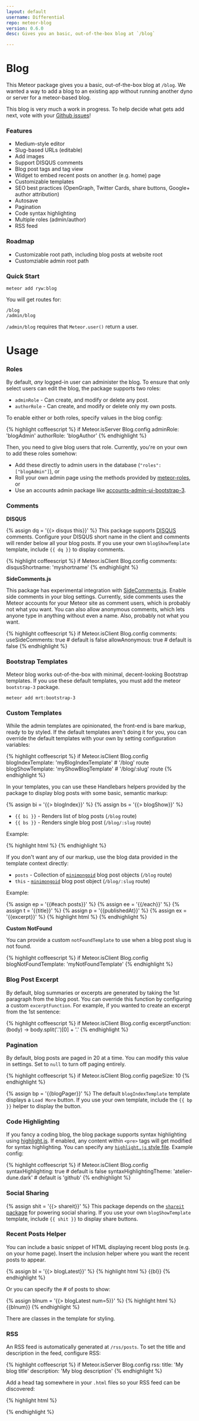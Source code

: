 ```yaml
---
layout: default
username: Differential
repo: meteor-blog
version: 0.6.0
desc: Gives you an basic, out-of-the-box blog at `/blog`

---
```

# Blog

This Meteor package gives you a basic, out-of-the-box blog at `/blog`. We wanted
a way to add a blog to an existing app without running another dyno or server
for a meteor-based blog.

This blog is very much a work in progress. To help decide what gets add next,
vote with your [Github issues](https://github.com/Differential/meteor-blog/issues)!

### Features

* Medium-style editor
* Slug-based URLs (editable)
* Add images
* Support DISQUS comments
* Blog post tags and tag view
* Widget to embed recent posts on another (e.g. home) page
* Customizable templates
* SEO best practices (OpenGraph, Twitter Cards, share buttons, Google+ author attribution)
* Autosave
* Pagination
* Code syntax highlighting
* Multiple roles (admin/author)
* RSS feed

### Roadmap

* Customizable root path, including blog posts at website root
* Customziable admin root path

### Quick Start

```
meteor add ryw:blog
```

You will get routes for:

```
/blog
/admin/blog
```

`/admin/blog` requires that `Meteor.user()` return a user.

# Usage

### Roles

By default, _any_ logged-in user can administer the blog. To ensure that only
select users can edit the blog, the package supports two roles:

* `adminRole` - Can create, and modify or delete any post.
* `authorRole` - Can create, and modify or delete only my own posts.

To enable either or both roles, specify values in the blog config:

{% highlight coffeescript %}
if Meteor.isServer
  Blog.config
    adminRole: 'blogAdmin'
    authorRole: 'blogAuthor'
{% endhighlight %}

Then, you need to give blog users that role. Currently, you're on your own to
add these roles somehow:

* Add these directly to admin users in the database (`"roles": ["blogAdmin"]`), or
* Roll your own admin page using the methods provided by [meteor-roles](https://atmosphere.meteor.com/package/roles), or
* Use an accounts admin package like [accounts-admin-ui-bootstrap-3](https://atmosphere.meteor.com/package/accounts-admin-ui-bootstrap-3).

### Comments

**DISQUS**

{% assign dq = '{{> disqus this}}' %}
This package supports [DISQUS](http://disqus.com) comments. Configure your
DISQUS short name in the client and comments will render below all your blog
posts. If you use your own `blogShowTemplate` template, include `{{ dq }}` to
display comments.

{% highlight coffeescript %}
if Meteor.isClient
  Blog.config
    comments:
      disqusShortname: 'myshortname'
{% endhighlight %}

**SideComments.js**

This package has experimental integration with [SideComments.js](http://aroc.github.io/side-comments-demo/).
Enable side comments in your blog settings. Currently, side comments uses the
Meteor accounts for your Meteor site as comment users, which is probably not
what you want. You can also allow anonymous comments, which lets anyone type in
anything without even a name. Also, probably not what you want.

{% highlight coffeescript %}
if Meteor.isClient
  Blog.config
    comments:
      useSideComments: true # default is false
      allowAnonymous: true # default is false
{% endhighlight %}

### Bootstrap Templates

Meteor blog works out-of-the-box with minimal, decent-looking Bootstrap
templates. If you use these default templates, you must add the meteor
`bootstrap-3` package.

```
meteor add mrt:bootstrap-3
```

### Custom Templates

While the admin templates are opinionated, the front-end is bare markup, ready
to by styled. If the default templates aren't doing it for you, you can override
the default templates with your own by setting configuration variables:

{% highlight coffeescript %}
if Meteor.isClient
  Blog.config
    blogIndexTemplate: 'myBlogIndexTemplate' # '/blog' route
    blogShowTemplate: 'myShowBlogTemplate'   # '/blog/:slug' route
{% endhighlight %}

In your templates, you can use these Handlebars helpers provided by the package
to display blog posts with some basic, semantic markup:

{% assign bi = '{{> blogIndex}}' %}
{% assign bs = '{{> blogShow}}' %}
* `{{ bi }}` - Renders list of blog posts (`/blog` route)
* `{{ bs }}` - Renders single blog post (`/blog/:slug` route)

Example:

{% highlight html %}
<template name="myBlogIndexTemplate">
  <h1>Welcome to my Blog</h1>
  <div>{{ bi }}</div>
</template>
{% endhighlight %}

If you don't want any of our markup, use the blog data provided in the template
context directly:

* `posts` - Collection of [`minimongoid`](https://github.com/Exygy/minimongoid) blog post objects (`/blog` route)
* `this` - [`minimongoid`](https://github.com/Exygy/minimongoid) blog post object (`/blog/:slug` route)

Example:

{% assign ep = '{{#each posts}}' %}
{% assign ee = '{{/each}}' %}
{% assign t = '{{title}}' %}
{% assign p = '{{publishedAt}}' %}
{% assign ex = '{{excerpt}}' %}
{% highlight html %}
<template name="myBlogIndexTemplate">
  <h1>Welcome to my Blog</h1>
  <ul>
    {{ep}}
      <li>
        <h2>{{t}}</h2>
        <p>Published on {{p}}</p>
        <p>Excerpt: {{ex}}</p>
      </li>
    {{ee}}
  </ul>
</template>
{% endhighlight %}

**Custom NotFound**

You can provide a custom `notFoundTemplate` to use when a blog post slug is not
found.

{% highlight coffeescript %}
if Meteor.isClient
  Blog.config
    blogNotFoundTemplate: 'myNotFoundTemplate'
{% endhighlight %}

### Blog Post Excerpt

By default, blog summaries or excerpts are generated by taking the 1st paragraph
from the blog post. You can override this function by configuring a custom
`excerptFunction`. For example, if you wanted to create an excerpt from the 1st
sentence:

{% highlight coffeescript %}
if Meteor.isClient
  Blog.config
    excerptFunction: (body) ->
      body.split('.')[0] + '.'
{% endhighlight %}

### Pagination

By default, blog posts are paged in 20 at a time.  You can modify this value in
settings. Set to `null` to turn off paging entirely.

{% highlight coffeescript %}
if Meteor.isClient
  Blog.config
    pageSize: 10
{% endhighlight %}

{% assign bp = '{{blogPager}}' %}
The default `blogIndexTemplate` template displays a `Load More` button. If you
use your own template, include the `{{ bp }}` helper to display the button.

### Code Highlighting

If you fancy a coding blog, the blog package supports syntax highlighting using
[highlight.js](http://highlightjs.org/). If enabled, any content within `<pre>`
tags will get modified for syntax highlighting. You can specify any
[`highlight.js` style file](https://github.com/isagalaev/highlight.js/tree/master/src/styles).
Example config:

{% highlight coffeescript %}
if Meteor.isClient
  Blog.config
    syntaxHighlighting: true # default is false
    syntaxHighlightingTheme: 'atelier-dune.dark' # default is 'github'
{% endhighlight %}

### Social Sharing

{% assign shit = '{{> shareit}}' %}
This package depends on the [`shareit` package](https://atmospherejs.com/package/shareit)
for powering social sharing.  If you use your own `blogShowTemplate` template,
include `{{ shit }}` to display share buttons.

### Recent Posts Helper

You can include a basic snippet of HTML displaying recent blog posts (e.g. on
your home page). Insert the inclusion helper where you want the recent posts to
appear.

{% assign bl = '{{> blogLatest}}' %}
{% highlight html %}
{{bl}}
{% endhighlight %}

Or you can specify the # of posts to show:

{% assign blnum = '{{> blogLatest num=5}}' %}
{% highlight html %}
{{blnum}}
{% endhighlight %}

There are classes in the template for styling.

### RSS

An RSS feed is automatically generated at `/rss/posts`. To set the title and
description in the feed, configure RSS:

{% highlight coffeescript %}
if Meteor.isServer
  Blog.config
    rss:
      title: 'My blog title'
      description: 'My blog description'
{% endhighlight %}

Add a head tag somewhere in your `.html` files so your RSS feed can be discovered:

{% highlight html %}
<head>
  <link rel="alternate" type="application/rss+xml" title="My blog title" href="/rss/posts">
</head>
{% endhighlight %}
